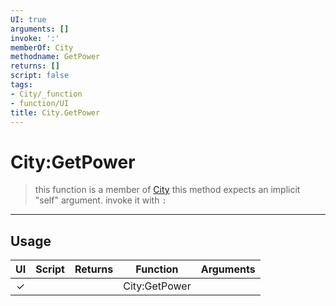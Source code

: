 ```yaml
---
UI: true
arguments: []
invoke: ':'
memberOf: City
methodname: GetPower
returns: []
script: false
tags:
- City/_function
- function/UI
title: City.GetPower
---
```

# City:GetPower
> this function is a member of [City](civ-6/lua/City.md)
> this method expects an implicit "self" argument. invoke it with `:`
-----
## Usage
|  UI | Script | Returns | Function | Arguments |
|:---:|:------:|-------:|:--------:|:---------|
|✓| ||City:GetPower||
